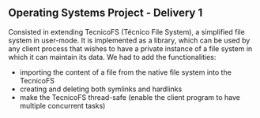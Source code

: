 ## Operating Systems Project - Delivery 1

Consisted in extending TecnicoFS (Técnico File System), a simplified file system in user-mode. 
It is implemented as a library, which can be used by any client process that wishes to have a private instance of a file system in which it can maintain its data.
We had to add the functionalities:
- importing the content of a file from the native file system into the TecnicoFS
- creating and deleting both symlinks and hardlinks
- make the TecnicoFS thread-safe (enable the client program to have multiple concurrent tasks)

